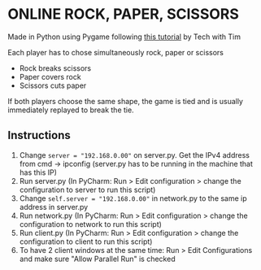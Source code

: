 # ONLINE ROCK, PAPER, SCISSORS
Made in Python using Pygame following [this tutorial](https://youtu.be/_fx7FQ3SP0U) by Tech with Tim

Each player has to chose simultaneously rock, paper or scissors 

* Rock breaks scissors
* Paper covers rock
* Scissors cuts paper

If both players choose the same shape, the game is tied and is usually immediately replayed to break the tie.

## Instructions
1. Change `server = "192.168.0.00"` on server.py. Get the IPv4 address from cmd -> ipconfig (server.py has to be running in the machine that has this IP)
2. Run server.py (In PyCharm: Run > Edit configuration > change the configuration to server to run this script)
3. Change `self.server = "192.168.0.00"` in network.py to the same ip address in server.py
4. Run network.py (In PyCharm: Run > Edit configuration > change the configuration to network to run this script)
5. Run client.py (In PyCharm: Run > Edit configuration > change the configuration to client to run this script)
6. To have 2 client windows at the same time: Run > Edit Configurations and make sure "Allow Parallel Run" is checked
